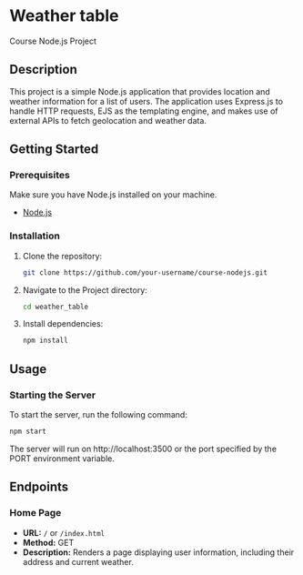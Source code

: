 # Weather table

Course Node.js Project

## Description

This project is a simple Node.js application that provides location and weather information for a list of users. The application uses Express.js to handle HTTP requests, EJS as the templating engine, and makes use of external APIs to fetch geolocation and weather data.

## Getting Started

### Prerequisites

Make sure you have Node.js installed on your machine.

- [Node.js](https://nodejs.org/)

### Installation

1. Clone the repository:

   ```bash
   git clone https://github.com/your-username/course-nodejs.git

2. Navigate to the Project directory:

   ```bash
   cd weather_table
   
3. Install dependencies:
   ```bash
   npm install

## Usage
### Starting the Server
To start the server, run the following command:

   ```bash
   npm start
  ```

The server will run on http://localhost:3500 or the port specified by the PORT environment variable.

## Endpoints

### Home Page

- **URL:** `/` or `/index.html`
- **Method:** GET
- **Description:** Renders a page displaying user information, including their address and current weather.
